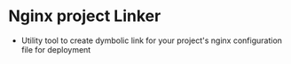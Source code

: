 # Nginx project Linker

- Utility tool to create dymbolic link for your project's nginx configuration file for deployment
